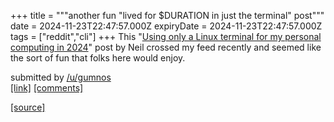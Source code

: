 +++
title = """another fun "lived for $DURATION in just the terminal" post"""
date = 2024-11-23T22:47:57.000Z
expiryDate = 2024-11-23T22:47:57.000Z
tags = ["reddit","cli"]
+++
This "[Using only a Linux terminal for my personal computing in 2024](https://neilzone.co.uk/2024/11/using-only-a-linux-terminal-for-my-personal-computing-in-2024/)" post by Neil crossed my feed recently and seemed like the sort of fun that folks here would enjoy.

submitted by [/u/gumnos](https://www.reddit.com/user/gumnos)  
[\[link\]](https://www.reddit.com/r/commandline/comments/1gyc43d/another_fun_lived_for_duration_in_just_the/) [\[comments\]](https://www.reddit.com/r/commandline/comments/1gyc43d/another_fun_lived_for_duration_in_just_the/)

[[source]](https://www.reddit.com/r/commandline/comments/1gyc43d/another_fun_lived_for_duration_in_just_the/)
